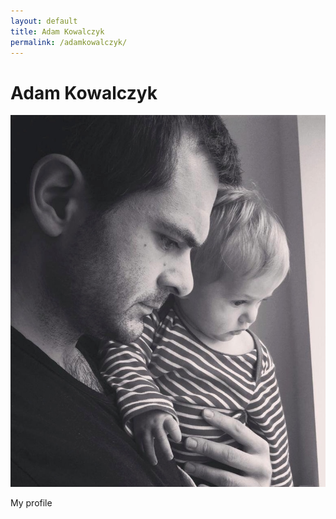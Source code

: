 ```yaml
---
layout: default
title: Adam Kowalczyk
permalink: /adamkowalczyk/
---
```


# Adam Kowalczyk

![Adam Kowalczyk](/assets/images/AKowalczyk.jpg "Adam Kowalczyk")

My profile